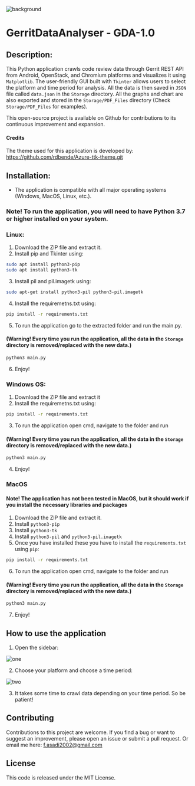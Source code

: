 ![background](https://user-images.githubusercontent.com/34188200/224317301-48a0d7c9-169a-46a9-82b5-71fcf03d54d4.png)

# GerritDataAnalyser - GDA-1.0


## Description:
This Python application crawls code review data through Gerrit REST API from Android, OpenStack, and Chromium platforms and visualizes it using `Matplotlib`. The user-friendly GUI built with `Tkinter` allows users to select the platform and time period for analysis. All the data is then saved in `JSON` file called `data.json` in the `Storage` directory. All the graphs and chart are also exported and stored in the `Storage/PDF_Files` directory (Check `Storage/PDF_Files` for examples). 

This open-source project is available on Github for contributions to its continuous improvement and expansion.

#### Credits
The theme used for this application is developed by: https://github.com/rdbende/Azure-ttk-theme.git


## Installation:
- The application is compatible with all major operating systems (Windows, MacOS, Linux, etc.).
### Note! To run the application, you will need to have Python 3.7 or higher installed on your system.

### Linux:
1. Download the ZIP file and extract it.
2. Install pip and Tkinter using:
```sh
sudo apt install python3-pip
sudo apt install python3-tk
```
3. Install pil and pil.imagetk using:
```sh
sudo apt-get install python3-pil python3-pil.imagetk
```
4. Install the requiremetns.txt using:
```sh
pip install -r requirements.txt
```
5. To run the application go to the extracted folder and run the main.py.
#### (Warning! Every time you run the application, all the data in the `Storage` directory is removed/replaced with the new data.)
```sh
python3 main.py
```
6. Enjoy!

### Windows OS:
1. Download the ZIP file and extract it
2. Install the requiremetns.txt using:
```sh
pip install -r requirements.txt
```
3. To run the application open cmd, navigate to the folder and run
#### (Warning! Every time you run the application, all the data in the `Storage` directory is removed/replaced with the new data.)
```sh
python3 main.py
```
4. Enjoy!

### MacOS
#### Note! The application has not been tested in MacOS, but it should work if you install the necessary libraries and packages
1. Download the ZIP file and extract it.
2. Install `python3-pip`
3. Install `python3-tk`
4. Install `python3-pil` and `python3-pil.imagetk`
5. Once you have installed these you have to install the `requirements.txt` using `pip`:
```sh
pip install -r requirements.txt
```
6. To run the application open cmd, navigate to the folder and run 
#### (Warning! Every time you run the application, all the data in the `Storage` directory is removed/replaced with the new data.)
```sh
python3 main.py
```
7. Enjoy!



## How to use the application
1. Open the sidebar:

![one](https://user-images.githubusercontent.com/34188200/224417281-5c9e832c-0b04-4675-ba3b-058a21f00c3b.png)

2. Choose your platform and choose a time period:

![two](https://user-images.githubusercontent.com/34188200/224417309-99d017e5-1a96-43e1-8689-847f37ad06f8.png)

3. It takes some time to crawl data depending on your time period. So be patient!





## Contributing
Contributions to this project are welcome. If you find a bug or want to suggest an improvement, please open an issue or submit a pull request.
Or email me here: f.asadi2002@gmail.com

## License
This code is released under the MIT License.

